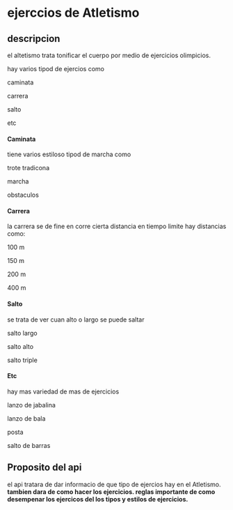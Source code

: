 # ejerccios de Atletismo

## descripcion

el altetismo trata tonificar el cuerpo por medio de ejercicios olimpicios.

<p>hay varios tipod de ejercios como
<p>caminata 
<p>carrera 
<p>salto
<p>etc

#### Caminata

tiene varios estiloso tipod de marcha como

<p>trote tradicona
<p>marcha
<p>obstaculos

#### Carrera

la carrera se de fine en corre cierta distancia en tiempo limite hay distancias como:

<p> 100 m
<p> 150 m
<p> 200 m
<p> 400 m

#### Salto

se trata de ver cuan alto o largo se puede saltar

<p> salto largo
<p> salto alto
<p> salto triple

#### Etc

hay mas variedad de mas de ejercicios

<p>lanzo de jabalina
<p>lanzo de bala
<p>posta
<p>salto de barras

<br>

## Proposito del api

el api tratara de dar informacio de que tipo de ejercios hay en el Atletismo.
<b> tambien dara de como hacer los ejercicios.
<b> reglas importante de como desempenar los ejercicos del los tipos y estilos de ejercicios.
